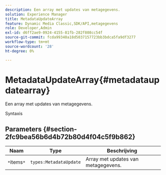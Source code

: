 ```yaml
---
description: Een array met updates van metagegevens.
solution: Experience Manager
title: MetadataUpdateArray
feature: Dynamic Media Classic,SDK/API,metagegevens
role: Developer,Admin
exl-id: d6ff2ae9-0924-4155-81fb-282f808cc54f
source-git-commit: fcda99340a18d5037157723bb3bdca5fa9df3277
workflow-type: tm+mt
source-wordcount: '28'
ht-degree: 0%

---
```


# MetadataUpdateArray{#metadataupdatearray}

Een array met updates van metagegevens.

Syntaxis

## Parameters {#section-2fc9bea56b6d4b72b80d4f04c5f9b862}

| Naam | Type | Beschrijving |
|---|---|---|
| `*`items`*` | `types:MetadataUpdate` | Array met updates van metagegevens. |
